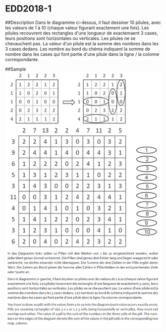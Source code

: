 # EDD2018-1

##Description
Dans le diagramme ci-dessus, il faut dessiner 10 pilules, avec les valeurs de 1 à 10 (chaque valeur figurant exactement une fois).
Les pilules recouvrent des rectangles d'une longueur de exactemaent 3 cases, leurs positions sont horizontales ou verticales.
Les pilules ne se chevauchent pas.
La valeur d'un pilule est la somme des nombres dans les 3 cases dedans.
Les nombre au bord du chéma indiquent la somme de nombre dans les cases qui font partie d'une pilule dans la ligne / la colonne correspondante.


##Sample
![](./doc/aufgabe2.PNG "Samples")
![](./doc/aufgabe.PNG "DESC")
